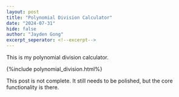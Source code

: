 ```yaml
---
layout: post
title: "Polynomial Division Calculator"
date: "2024-07-31"
hide: false
author: "Jayden Gong"
excerpt_seperator: <!--excerpt-->
---
```


This is my polynomial division calculator.

{%include polynomial_division.html%}

This post is not complete.
It still needs to be polished,
but the core functionality is there.